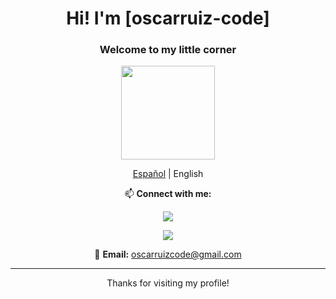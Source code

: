 <div align="center">
  <h1>Hi! I'm [oscarruiz-code]</h1>

  <h3>Welcome to my little corner</h3>

  <img src="https://media.giphy.com/media/Cmr1OMJ2FN0B2/giphy.gif" width="150"/>

  <p><a href="README.md">Español</a> | English</p>
  
  <p>📫 <strong>Connect with me:</strong></p>
  <p>
    <a href="https://drive.google.com/file/d/1TLWgg-NFmvEKoFYD2Ai_UMjUbFUqtunl/view?usp=sharing" download>
      <img src="https://img.shields.io/badge/Download%20CV-0A66C2?style=flat&logo=download&logoColor=white"/>
    </a>
  </p>
  <p>
    <a href="https://oscarruiz-code.github.io">
      <img src="https://img.shields.io/badge/Portfolio-0A66C2?style=flat&logo=internet-explorer&logoColor=white"/>
    </a>
  </p>
  <p>📧 <strong>Email:</strong> <a href="mailto:oscarruizcode@gmail.com">oscarruizcode@gmail.com</a></p>
  <hr/>
  <p>Thanks for visiting my profile!</p>
</div>
